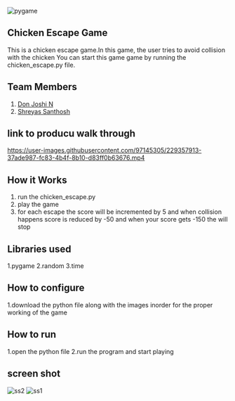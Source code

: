 
![pygame](https://user-images.githubusercontent.com/97145305/229355375-39e861c2-c26c-45d9-9e69-acf7b06571d4.png)


## Chicken Escape Game

This is a chicken escape game.In this game, the user tries to avoid collision with the chicken
You can start this game game by running the chicken_escape.py file.


## Team Members

1. [Don Joshi N](https://github.com/donjoshi)
2. [Shreyas Santhosh](https://github.com/shreyas0512)

## link to producu walk through


https://user-images.githubusercontent.com/97145305/229357913-37ade987-fc83-4b4f-8b10-d83ff0b63676.mp4


## How it Works

1. run the chicken_escape.py
2. play the game 
3. for each escape the score will be incremented by 5 and when collision happens score is reduced by -50  and 
   when your score gets -150 the will stop
   
## Libraries used

1.pygame
2.random
3.time

## How to configure
1.download the python file along with the images inorder for the proper working of the game

## How to run
1.open the python file
2.run the program and start playing


## screen shot

![ss2](https://user-images.githubusercontent.com/97145305/229303382-9359dcff-a3b4-4c2a-82eb-cb0fe7e1ef08.png)
![ss1](https://user-images.githubusercontent.com/97145305/229303386-2a4a1307-118d-439c-a69f-677a5b015944.png)

